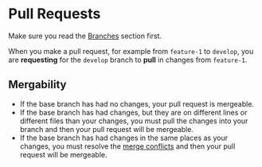 # Pull Requests

Make sure you read the [Branches](./repositories.md#branches) section first.

When you make a pull request, for example from `feature-1` to `develop`, you are **requesting** for the `develop` branch to **pull** in changes from `feature-1`.

## Mergability

- If the base branch has had no changes, your pull request is mergeable.
- If the base branch has had changes, but they are on different lines or different files than your changes, you must pull the changes into your branch and then your pull request will be mergeable.
- If the base branch has had changes in the same places as your changes, you must resolve the [merge conflicts](https://docs.github.com/en/pull-requests/collaborating-with-pull-requests/addressing-merge-conflicts/about-merge-conflicts) and then your pull request will be mergeable.
